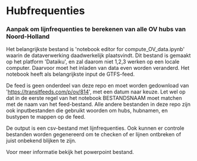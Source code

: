 # Hubfrequenties
### Aanpak om lijnfrequenties te berekenen van alle OV hubs van Noord-Holland

Het belangrijkste bestand is 'notebook editor for compute_OV_data.ipynb' waarin de dataverwerking daadwerkelijk plaatsvindt. Dit bestand is gemaakt op het platform 'Dataiku', en zal daarom niet 1,2,3 werken op een locale computer. Daarvoor moet het inladen van data even worden veranderd. Het notebook heeft als belangrijkste input de GTFS-feed.  

De feed is geen onderdeel van deze repo en moet worden gedownload van 'https://transitfeeds.com/p/ov/814', met een datum naar keuze. Let wel op dat in de eerste regel van het notebook BESTANDSNAAM moet matchen met de naam van het feed-bestand. Alle andere bestanden in deze repo zijn ook inputbestanden die gebruikt woorden om hubs, hubnamen, en bustypen te mappen op de feed. 

De output is een csv-bestand met lijnfrequenties. Ook kunnen er controle bestanden worden gegenereerd om te checken of er lijnen ontbreken of juist onbekend blijken te zijn. 

Voor meer informatie bekijk het powerpoint bestand.

